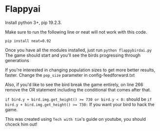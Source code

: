 # Flappyai


Install python 3+, pip 19.2.3.

Make sure to run the following line or neat will not work with this code.

```pip install neat=0.92```

Once you have all the modules installed, just run 
```python flappybirdai.py```
The game should start and you'll see the birds progressing through generations

If you're interested in changing population sizes to get more better results, faster. Change the
```pop_size``` parameter in config-feedforward.txt

Also, if you'd like to see the bird break the game entirely, on line 266 remove the OR statement including the conditional that comes after that.

```if bird.y + bird.img.get_height() >= 730 or bird.y < 0:```
should be
```if bird.y + bird.img.get_height() >= 730:```
If you want your bird to hack the game.

This was created using ```Tech with tim```'s guide on youtube, you should chceck him out!

